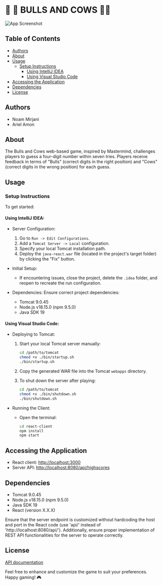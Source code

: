 # 🐂 🐂 BULLS AND COWS 🐄🐄

![App Screenshot](react-client/public/assets/CowAndBull.jpg)

## Table of Contents

- [Authors](#authors)
- [About](#about)
- [Usage](#usage)
  - [Setup Instructions](#setup-instructions)
    - [Using IntelliJ IDEA](#using-intellij-idea)
    - [Using Visual Studio Code](#using-visual-studio-code)
- [Accessing the Application](#accessing-the-application)
- [Dependencies](#dependencies)
- [License](#license)

## Authors

- Noam Mirjani
- Ariel Amon

## About

The Bulls and Cows web-based game, inspired by Mastermind, challenges players to guess a four-digit number within seven tries. Players receive feedback in terms of "Bulls" (correct digits in the right position) and "Cows" (correct digits in the wrong position) for each guess.

## Usage

### Setup Instructions

To get started:

#### Using IntelliJ IDEA:

- Server Configuration:
  1. Go to `Run -> Edit Configurations`.
  2. Add a `Tomcat Server -> Local` configuration.
  3. Specify your local Tomcat installation path.
  4. Deploy the `java-react.war` file (located in the project's target folder) by clicking the "Fix" button.

- Initial Setup:
  - If encountering issues, close the project, delete the `.idea` folder, and reopen to recreate the run configuration.

- Dependencies:
  Ensure correct project dependencies:
  - Tomcat 9.0.45
  - Node.js v18.15.0 (npm 9.5.0)
  - Java SDK 19

#### Using Visual Studio Code:

- Deploying to Tomcat:
  1. Start your local Tomcat server manually:
     ```bash
     cd /path/to/tomcat
     chmod +x ./bin/startup.sh
     ./bin/startup.sh
     ```
  2. Copy the generated WAR file into the Tomcat `webapps` directory.

  3. To shut down the server after playing:
     ```bash
     cd /path/to/tomcat
     chmod +x ./bin/shutdown.sh 
     ./bin/shutdown.sh 
     ```

- Running the Client:
  - Open the terminal:
    ```bash
    cd react-client
    npm install
    npm start
    ```

## Accessing the Application

- React client: [http://localhost:3000](http://localhost:3000)
- Server API: [http://localhost:8080/api/highscores](http://localhost:8080/api/highscores)

## Dependencies

- Tomcat 9.0.45
- Node.js v18.15.0 (npm 9.5.0)
- Java SDK 19
- React (version X.X.X)

Ensure that the server endpoint is customized without hardcoding the host and port in the React code (use 'api/' instead of 'http://localhost:8080/api/'). Additionally, ensure proper implementation of REST API functionalities for the server to operate correctly.


## License
[API documentation](api/index.html)


Feel free to enhance and customize the game to suit your preferences. Happy gaming! 🎮